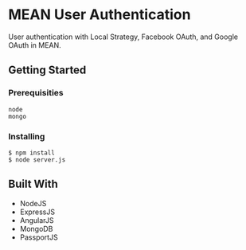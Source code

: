 # MEAN User Authentication
User authentication with Local Strategy, Facebook OAuth, and Google OAuth in MEAN.

## Getting Started

### Prerequisities

```
node
mongo
```

### Installing

```
$ npm install
$ node server.js
```
## Built With

* NodeJS
* ExpressJS
* AngularJS
* MongoDB
* PassportJS
